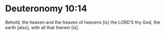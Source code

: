 # Deuteronomy 10:14

Behold, the heaven and the heaven of heavens [is] the LORD’S thy God, the earth [also], with all that therein [is].